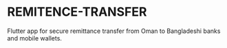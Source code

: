 # REMITENCE-TRANSFER
Flutter app for secure remittance transfer from Oman to Bangladeshi banks and mobile wallets.
